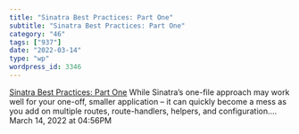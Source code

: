 ```yaml
---
title: "Sinatra Best Practices: Part One"
subtitle: "Sinatra Best Practices: Part One"
category: "46"
tags: ["937"]
date: "2022-03-14"
type: "wp"
wordpress_id: 3346
---
```

[ Sinatra Best Practices: Part One](https://blog.carbonfive.com/sinatra-best-practices-part-one/)
 While Sinatra’s one-file approach may work well for your one-off, smaller application – it can quickly become a mess as you add on multiple routes, route-handlers, helpers, and configuration.…
March 14, 2022 at 04:56PM
